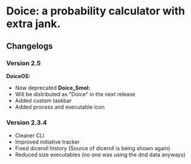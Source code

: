 # Doice: a probability calculator with extra jank.


## Changelogs

### Version 2.5

**DoiceOS:**
- Now deprecated
**Doice_Smol:**
- Will be distributed as "Doice" in the next release
- Added custom taskbar
- Added process and executable icon

### Version 2.3.4

- Cleaner CLI
- Improved initiative tracker
- Fixed diceroll history (Source of diceroll is being shown again)
- Reduced size executables (no one was using the dnd data anyways)
